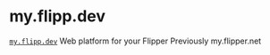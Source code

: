# my.flipp.dev

[`my.flipp.dev`](https://my.flipp.dev/)
Web platform for your Flipper
Previously my.flipper.net
